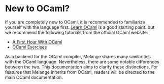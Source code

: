 # New to OCaml?

If you are completely new to OCaml, it is recommended to familiarize yourself
with the language first. [Learn OCaml](https://ocaml.org/docs) is a good
starting point. but we recommend the following tutorials from the official OCaml
website:

- [A First Hour With OCaml](https://ocaml.org/docs/first-hour)
- [OCaml Exercises](https://ocaml.org/exercises)

As a backend for the OCaml compiler, Melange shares many similarities with the
OCaml language. Nevertheless, there are some notable differences between the
two. This documentation aims to clarify these distinctions. For features that
Melange inherits from OCaml, readers will be directed to the main OCaml
documentation.

